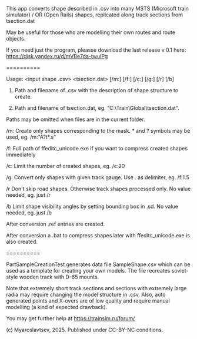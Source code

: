 This app converts shape described in .csv into many MSTS (Microsoft train simulator) / OR (Open Rails) shapes, replicated along track sections from tsection.dat

May be useful for those who are modelling their own routes and route objects.

If you need just the program, pleasse download the last release v 0.1 here:
https://disk.yandex.ru/d/mVBe7da-twulPg 

==========

Usage: <input shape .csv> <tsection.dat> [/m:<mask>] [/f:<ffedit>] [/c:<count>] [/g:<gauge>] [/r] [/b]

1. Path and filename of .csv with the description of shape structure to create.

2. Path and filename of tsection.dat, eg. "C:\Train\Global\tsection.dat".

Paths may be omitted when files are in the current folder.

/m: Create only shapes corresponding to the mask. * and ? symbols may be used, eg. /m:"A?t*.s"

/f: Full path of ffeditc_unicode.exe if you want to compress created shapes immediately

/c: Limit the number of created shapes, eg. /c:20

/g: Convert only shapes with given track gauge. Use . as delimiter, eg. /f:1.5

/r  Don't skip road shapes. Otherwise track shapes processed only. No value needed, eg. just /r

/b  Limit shape visibility angles by setting bounding box in .sd. No value needed, eg. just /b

After conversion .ref entries are created.

After conversion a .bat to compress shapes later with ffeditc_unicode.exe is also created.

==========

PartSampleCreationTest generates data file SampleShape.csv which can be used as a template for creating your own models.
The file recreates soviet-style wooden track with D-65 mounts. 

Note that extremely short track sections and sections with extremely large radia may require changing the model structure in .csv.
Also, auto generated points and X-overs are of low quality and require manual modelling (a kind of expected drawback).

You may get further help at https://trainsim.ru/forum/

(c) Myaroslavtsev, 2025. Published under CC-BY-NC conditions.
